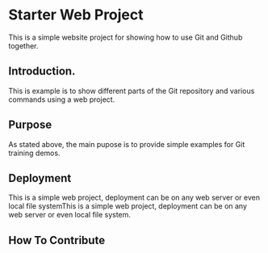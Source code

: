 # Starter Web Project

This is a simple website project for showing how to use Git and Github together.

## Introduction.

This is example is to show different parts of the Git repository and various commands using a web project.

## Purpose

As stated above, the main pupose is to provide simple examples for Git training demos.

## Deployment

This is a simple web project, deployment can be on any web server or even local file systemThis is a simple web project, deployment can be on any web server or even local file system.

## How To Contribute
